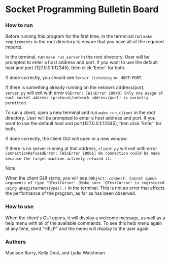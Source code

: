 # Socket Programming Bulletin Board
### How to run
Before running this program for the first time, in the termninal run `make requirements` in the root directory to ensure that you have all of the required imports.

In the terminal, run `make run_server` in the root directory. User will be prompted to enter a host address and port. If you want to use the default host and port (127.0.0.1:12345), then click 'Enter' for both.

If done correctly, you should see `Server listening on HOST:PORT`.

If there is something already running on the netowrk address/port, `server.py` will exit with error `OSError: [WinError 10048] Only one usage of each socket address (protocol/network address/port) is normally permitted`.

To run a client, open a new terminal and run `make run_client` in the root directory. User will be prompted to enter a host address and port. If you want to use the default host and port(127.0.0.1:12345), then click 'Enter' for both.

If done correctly, the client GUI will open in a new window.

If there is no server running at that address, `client.py` will exit with error `ConnectionRefusedError: [WinError 10061] No connection could be made because the target machine actively refused it`.

> [!NOTE]
> When the client GUI starts, you will see `QObject::connect: Cannot queue arguments of type 'QTextCursor'
(Make sure 'QTextCursor' is registered using qRegisterMetaType().)` in the terminal. This is not an error that effects the performance of the program, as far as has been observed.

### How to use
When the client's GUI opens, it will display a welcome message, as well as a help menu with all of the available commands. To see this help menu again at any time, send "HELP" and the menu will display to the user again.

### Authors
Madison Barry, Kelly Deal, and Lydia Watchman
